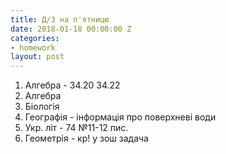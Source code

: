 ```yaml
---
title: Д/З на п'ятницю
date: 2018-01-18 00:00:00 Z
categories:
- homework
layout: post
---
```


1.  Алгебра \- 34.20 34.22
2.  Алгебра
3.  Біологія
4.  Географія \- інформація про поверхневі води
5.  Укр. літ \- 74 №11-12 пис.
6.  Геометрія \- кр! у зош задача